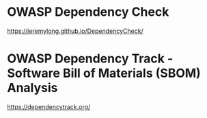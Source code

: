 # OWASP Dependency Check
https://jeremylong.github.io/DependencyCheck/

# OWASP Dependency Track - Software Bill of Materials (SBOM) Analysis
https://dependencytrack.org/